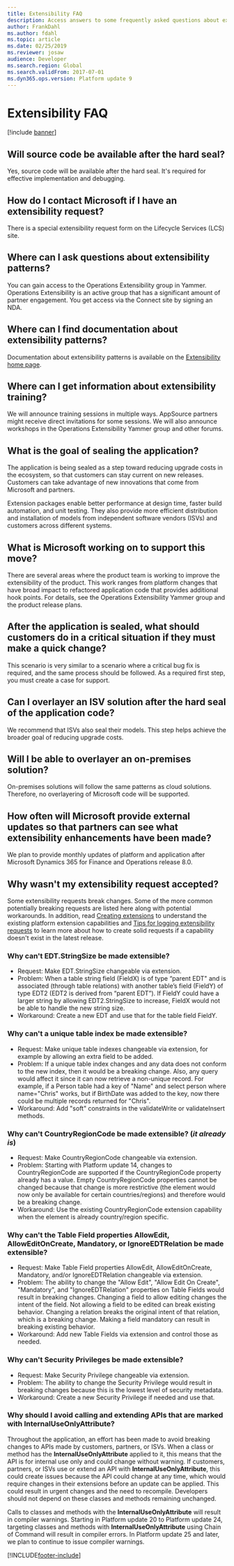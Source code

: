 ```yaml
---
title: Extensibility FAQ
description: Access answers to some frequently asked questions about extensibility, including questions related to source code, documentation, and more.
author: FrankDahl
ms.author: fdahl
ms.topic: article
ms.date: 02/25/2019
ms.reviewer: josaw
audience: Developer
ms.search.region: Global
ms.search.validFrom: 2017-07-01
ms.dyn365.ops.version: Platform update 9
---
```


# Extensibility FAQ

[!include [banner](../includes/banner.md)]

## Will source code be available after the hard seal?

Yes, source code will be available after the hard seal. It's required for effective implementation and debugging.

## How do I contact Microsoft if I have an extensibility request?

There is a special extensibility request form on the Lifecycle Services (LCS) site. 

## Where can I ask questions about extensibility patterns?

You can gain access to the Operations Extensibility group in Yammer. Operations Extensibility is an active group that has a significant amount of partner engagement. You get access via the Connect site by signing an NDA.

## Where can I find documentation about extensibility patterns?

Documentation about extensibility patterns is available on the [Extensibility home page](extensibility-home-page.md).

## Where can I get information about extensibility training?

We will announce training sessions in multiple ways. AppSource partners might receive direct invitations for some sessions. We will also announce workshops in the Operations Extensibility Yammer group and other forums.  

## What is the goal of sealing the application?

The application is being sealed as a step toward reducing upgrade costs in the ecosystem, so that customers can stay current on new releases. Customers can take advantage of new innovations that come from Microsoft and partners.

Extension packages enable better performance at design time, faster build automation, and unit testing. They also provide more efficient distribution and installation of models from independent software vendors (ISVs) and customers across different systems.

## What is Microsoft working on to support this move?

There are several areas where the product team is working to improve the extensibility of the product. This work ranges from platform changes that have broad impact to refactored application code that provides additional hook points. For details, see the Operations Extensibility Yammer group and the product release plans.

## After the application is sealed, what should customers do in a critical situation if they must make a quick change?

This scenario is very similar to a scenario where a critical bug fix is required, and the same process should be followed. As a required first step, you must create a case for support.

## Can I overlayer an ISV solution after the hard seal of the application code?

We recommend that ISVs also seal their models. This step helps achieve the broader goal of reducing upgrade costs. 

## Will I be able to overlayer an on-premises solution?

On-premises solutions will follow the same patterns as cloud solutions. Therefore, no overlayering of Microsoft code will be supported.
    
## How often will Microsoft provide external updates so that partners can see what extensibility enhancements have been made?

We plan to provide monthly updates of platform and application after Microsoft Dynamics 365 for Finance and Operations release 8.0.

## Why wasn't my extensibility request accepted?

Some extensibility requests break changes. Some of the more common potentially breaking requests are listed here along with potential workarounds. In addition, read [Creating extensions](add-enum-value.md) to understand the existing platform extension capabilities and [Tips for logging extensibility requests](https://community.dynamics.com/365/financeandoperations/b/mfp/posts/tips-for-logging-extensibility-requests) to learn more about how to create solid requests if a capability doesn't exist in the latest release.

### Why can't EDT.StringSize be made extensible?

- Request: Make EDT.StringSize changeable via extension.
- Problem: When a table string field (FieldX) is of type “parent EDT" and is associated (through table relations) with another table’s field (FieldY) of type EDT2 (EDT2 is derived from “parent EDT”). If FieldY could have a larger string by allowing EDT2.StringSize to increase, FieldX would not be able to handle the new string size. 
- Workaround: Create a new EDT and use that for the table field FieldY.

### Why can't a unique table index be made extensible?

- Request: Make unique table indexes changeable via extension, for example by allowing an extra field to be added.
- Problem: If a unique table index changes and any data does not conform to the new index, then it would be a breaking change. Also, any query would affect it since it can now retrieve a non-unique record. For example, if a Person table had a key of "Name" and select person where name="Chris" works, but if BirthDate was added to the key, now there could be multiple records returned for "Chris".
- Workaround: Add "soft" constraints in the validateWrite or validateInsert methods.

### Why can't CountryRegionCode be made extensible? (*it already is*)
- Request: Make CountryRegionCode changeable via extension.
- Problem: Starting with Platform update 14, changes to CountryRegionCode are supported if the CountryRegionCode property already has a value. Empty CountryRegionCode properties cannot be changed because that change is more restrictive (the element would now only be available for certain countries/regions) and therefore would be a breaking change.
- Workaround: Use the existing CountryRegionCode extension capability when the element is already country/region specific.

### Why can't the Table Field properties AllowEdit, AllowEditOnCreate, Mandatory, or IgnoreEDTRelation be made extensible?
- Request: Make Table Field properties AllowEdit, AllowEditOnCreate, Mandatory, and/or IgnoreEDTRelation changeable via extension.
- Problem: The ability to change the "Allow Edit", "Allow Edit On Create", "Mandatory", and "IgnoreEDTRelation" properties on Table Fields would result in breaking changes. Changing a field to allow editing changes the intent of the field. Not allowing a field to be edited can break existing behavior. Changing a relation breaks the original intent of that relation, which is a breaking change. Making a field mandatory can result in breaking existing behavior.
- Workaround: Add new Table Fields via extension and control those as needed.

### Why can't Security Privileges be made extensible?
- Request: Make Security Privilege changeable via extension.
- Problem: The ability to change the Security Privilege would result in breaking changes because this is the lowest level of security metadata.
- Workaround: Create a new Security Privilege if needed and use that.

### Why should I avoid calling and extending APIs that are marked with InternalUseOnlyAttribute?
Throughout the application, an effort has been made to avoid breaking changes to APIs made by customers, partners, or ISVs. When a class or method has the **InternalUseOnlyAttribute** applied to it, this means that the API is for internal use only and could change without warning. If customers, partners, or ISVs use or extend an API with **InternalUseOnlyAttribute**, this could create issues because the API could change at any time, which would require changes in their extensions before an update can be applied. This could result in urgent changes and the need to recompile. Developers should not depend on these classes and methods remaining unchanged.

Calls to classes and methods with the **InternalUseOnlyAttribute** will result in compiler warnings. Starting in Platform update 20 to Platform update 24, targeting classes and methods with **InternalUseOnlyAttribute** using Chain of Command will result in compiler errors. In Platform update 25 and later, we plan to continue to issue compiler warnings. 


[!INCLUDE[footer-include](../../../includes/footer-banner.md)]
